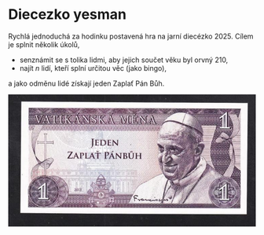 # Diecezko yesman

Rychlá jednoduchá za hodinku postavená hra na jarní diecézko 2025. Cílem je splnit několik úkolů,

- senznámit se s tolika lidmi, aby jejich součet věku byl orvný 210,
- najít $n$ lidí, kteří splní určitou věc (jako bingo),

a jako odměnu lidé získají jeden Zaplať Pán Bůh.

![Jeden Zaplať Pán Bůh](goal.jpeg)
